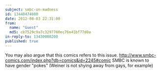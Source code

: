 ```yaml
---
subject: smbc-on-madness
id: 13440474600
date: 2012-08-03 22:31:00
from:
  name: "Guest"
  md5: cb7529c9a7c3297760ec76e41bf77d0a
in-reply-to: 13430008200
published: true
---
```

You may also argue that this comics refers to this issue. <http://www.smbc-comics.com/index.php?db=comics&id=2245#comic> SMBC is known to have gender "pokes" (Weiner is not shying away from gays, for example)
